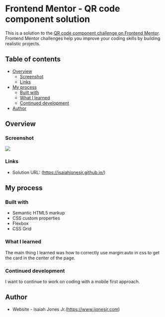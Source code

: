 # Frontend Mentor - QR code component solution

This is a solution to the [QR code component challenge on Frontend Mentor](https://www.frontendmentor.io/challenges/qr-code-component-iux_sIO_H). Frontend Mentor challenges help you improve your coding skills by building realistic projects. 

## Table of contents

- [Overview](#overview)
  - [Screenshot](#screenshot)
  - [Links](#links)
- [My process](#my-process)
  - [Built with](#built-with)
  - [What I learned](#what-i-learned)
  - [Continued development](#continued-development)
- [Author](#author)


## Overview

### Screenshot

![](./screenshot.png)


### Links

- Solution URL: (https://isaiahjonesjr.github.io/)

## My process

### Built with

- Semantic HTML5 markup
- CSS custom properties
- Flexbox
- CSS Grid


### What I learned

The main thing I learned was how to correctly use margin:auto in css to get the card in the center of the page.


### Continued development

I want to continue to work on coding with a mobile first approach.



## Author

- Website - Isaiah Jones Jr.(https://www.ijonesjr.com)



